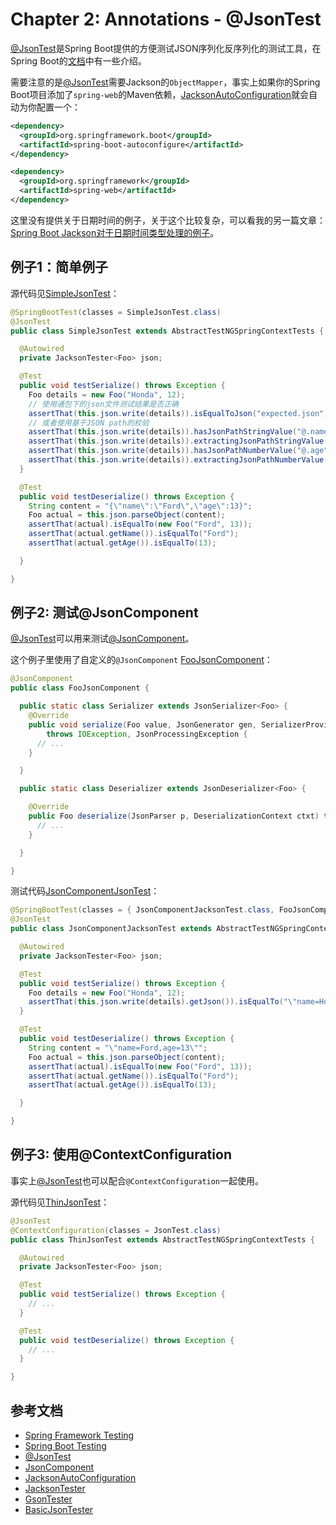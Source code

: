 # Chapter 2: Annotations - @JsonTest

[@JsonTest][javadoc-JsonTest]是Spring Boot提供的方便测试JSON序列化反序列化的测试工具，在Spring Boot的[文档][doc-JsonTest]中有一些介绍。

需要注意的是[@JsonTest][javadoc-JsonTest]需要Jackson的``ObjectMapper``，事实上如果你的Spring Boot项目添加了`spring-web`的Maven依赖，[JacksonAutoConfiguration][javadoc-JacksonAutoConfiguration]就会自动为你配置一个：

```xml
<dependency>
  <groupId>org.springframework.boot</groupId>
  <artifactId>spring-boot-autoconfigure</artifactId>
</dependency>

<dependency>
  <groupId>org.springframework</groupId>
  <artifactId>spring-web</artifactId>
</dependency>
```

这里没有提供关于日期时间的例子，关于这个比较复杂，可以看我的另一篇文章：[Spring Boot Jackson对于日期时间类型处理的例子][github-springboot-jackson-datetime-example]。

## 例子1：简单例子

源代码见[SimpleJsonTest][src-ex1-SimpleJsonTest]：

```java
@SpringBootTest(classes = SimpleJsonTest.class)
@JsonTest
public class SimpleJsonTest extends AbstractTestNGSpringContextTests {

  @Autowired
  private JacksonTester<Foo> json;

  @Test
  public void testSerialize() throws Exception {
    Foo details = new Foo("Honda", 12);
    // 使用通包下的json文件测试结果是否正确
    assertThat(this.json.write(details)).isEqualToJson("expected.json");
    // 或者使用基于JSON path的校验
    assertThat(this.json.write(details)).hasJsonPathStringValue("@.name");
    assertThat(this.json.write(details)).extractingJsonPathStringValue("@.name").isEqualTo("Honda");
    assertThat(this.json.write(details)).hasJsonPathNumberValue("@.age");
    assertThat(this.json.write(details)).extractingJsonPathNumberValue("@.age").isEqualTo(12);
  }

  @Test
  public void testDeserialize() throws Exception {
    String content = "{\"name\":\"Ford\",\"age\":13}";
    Foo actual = this.json.parseObject(content);
    assertThat(actual).isEqualTo(new Foo("Ford", 13));
    assertThat(actual.getName()).isEqualTo("Ford");
    assertThat(actual.getAge()).isEqualTo(13);

  }

}
```

## 例子2: 测试@JsonComponent

[@JsonTest][javadoc-JsonTest]可以用来测试[@JsonComponent][javadoc-JsonComponent]。

这个例子里使用了自定义的``@JsonComponent`` [FooJsonComponent][src-ex2-FooJsonComponent]：

```java
@JsonComponent
public class FooJsonComponent {

  public static class Serializer extends JsonSerializer<Foo> {
    @Override
    public void serialize(Foo value, JsonGenerator gen, SerializerProvider serializers)
        throws IOException, JsonProcessingException {
      // ...
    }

  }

  public static class Deserializer extends JsonDeserializer<Foo> {

    @Override
    public Foo deserialize(JsonParser p, DeserializationContext ctxt) throws IOException, JsonProcessingException {
      // ...
    }

  }

}

```

测试代码[JsonComponentJsonTest][src-ex2-JsonComponentJsonTest]：

```java
@SpringBootTest(classes = { JsonComponentJacksonTest.class, FooJsonComponent.class })
@JsonTest
public class JsonComponentJacksonTest extends AbstractTestNGSpringContextTests {

  @Autowired
  private JacksonTester<Foo> json;

  @Test
  public void testSerialize() throws Exception {
    Foo details = new Foo("Honda", 12);
    assertThat(this.json.write(details).getJson()).isEqualTo("\"name=Honda,age=12\"");
  }

  @Test
  public void testDeserialize() throws Exception {
    String content = "\"name=Ford,age=13\"";
    Foo actual = this.json.parseObject(content);
    assertThat(actual).isEqualTo(new Foo("Ford", 13));
    assertThat(actual.getName()).isEqualTo("Ford");
    assertThat(actual.getAge()).isEqualTo(13);

  }

}
```

## 例子3: 使用@ContextConfiguration

事实上[@JsonTest][javadoc-JsonTest]也可以配合`@ContextConfiguration`一起使用。

源代码见[ThinJsonTest][src-ex3-ThinJsonTest]：

```java
@JsonTest
@ContextConfiguration(classes = JsonTest.class)
public class ThinJsonTest extends AbstractTestNGSpringContextTests {

  @Autowired
  private JacksonTester<Foo> json;

  @Test
  public void testSerialize() throws Exception {
    // ...
  }

  @Test
  public void testDeserialize() throws Exception {
    // ...
  }

}

```

## 参考文档
   
* [Spring Framework Testing][doc-spring-framework-testing]
* [Spring Boot Testing][doc-spring-boot-testing]
* [@JsonTest][doc-JsonTest]
* [JsonComponent][javadoc-JsonComponent]
* [JacksonAutoConfiguration][javadoc-JacksonAutoConfiguration]
* [JacksonTester][javadoc-JacksonTester]
* [GsonTester][javadoc-GsonTester]
* [BasicJsonTester][javadoc-BasicJsonTester]

[src-ex1-SimpleJsonTest]: annotation/src/test/java/me/chanjar/annotation/jsontest/ex1/SimpleJsonTest.java
[src-ex2-JsonComponentJsonTest]: annotation/src/test/java/me/chanjar/annotation/jsontest/ex2/JsonComponentJacksonTest.java
[src-ex2-FooJsonComponent]: annotation/src/test/java/me/chanjar/annotation/jsontest/ex2/FooJsonComponent.java
[src-ex3-ThinJsonTest]: annotation/src/test/java/me/chanjar/annotation/jsontest/ex3/ThinJsonTest.java
[doc-spring-framework-testing]: http://docs.spring.io/spring/docs/4.3.9.RELEASE/spring-framework-reference/htmlsingle/#testing
[doc-spring-boot-testing]: http://docs.spring.io/spring-boot/docs/1.5.4.RELEASE/reference/htmlsingle/#boot-features-testing
[doc-JsonTest]: http://docs.spring.io/spring-boot/docs/1.5.4.RELEASE/reference/htmlsingle/#boot-features-testing-spring-boot-applications-testing-autoconfigured-json-tests
[javadoc-JsonTest]: http://docs.spring.io/spring-boot/docs/1.5.4.RELEASE/api/org/springframework/boot/test/autoconfigure/json/JsonTest.html
[javadoc-JsonTest]: http://docs.spring.io/spring-boot/docs/1.5.4.RELEASE/api/org/springframework/boot/test/autoconfigure/json/JsonTest.html
[javadoc-JacksonTester]: http://docs.spring.io/spring-boot/docs/1.5.4.RELEASE/api/org/springframework/boot/test/json/JacksonTester.html
[javadoc-GsonTester]: http://docs.spring.io/spring-boot/docs/1.5.4.RELEASE/api/org/springframework/boot/test/json/GsonTester.html
[javadoc-BasicJsonTester]: http://docs.spring.io/spring-boot/docs/1.5.4.RELEASE/api/org/springframework/boot/test/json/BasicJsonTester.html
[javadoc-JacksonAutoConfiguration]: http://docs.spring.io/spring-boot/docs/1.5.4.RELEASE/api/org/springframework/boot/autoconfigure/jackson/JacksonAutoConfiguration.html
[javadoc-JsonComponent]: http://docs.spring.io/spring-boot/docs/1.5.4.RELEASE/api/org/springframework/boot/jackson/JsonComponent.html
[github-springboot-jackson-datetime-example]: https://github.com/chanjarster/springboot-jackson-datetime-example



